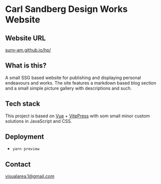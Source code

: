 # Carl Sandberg Design Works Website

## Website URL
[suny-am.github.io/hp/](https://suny-am.github.io/hp/)

## What is this?
A small SSG based website for publishing and displaying personal endeavours and works.
The site features a markdown based blog section and a small simple picture gallery with descriptions and such.

## Tech stack
This project is based on [Vue](https://vuejs.org/) + [VitePress](https://vitepress.dev/guide/getting-started) with som small minor custom solutions in JavaScript and CSS.

## Deployment
- `yarn preview`

## Contact
[visualarea.1@gmail.com](mailto:visualarea.1@gmail.com)
